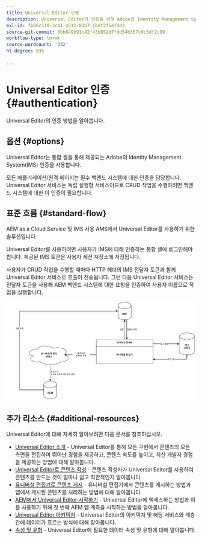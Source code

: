 ```yaml
---
title: Universal Editor 인증
description: Universal Editor가 인증을 위해 Adobe의 Identity Management System(IMS)을 사용하는 방법에 대해 알아봅니다.
exl-id: fb86c510-3c41-4511-81b7-1bdf2f5e7dd3
source-git-commit: 0bb649b91c42f43b852d7fdd54b367c0c5df2c99
workflow-type: tm+mt
source-wordcount: '332'
ht-degree: 93%

---
```



# Universal Editor 인증 {#authentication}

Universal Editor의 인증 방법을 알아봅니다.

## 옵션 {#options}

Universal Editor는 통합 셸을 통해 제공되는 Adobe의 Identity Management System(IMS) 인증을 사용합니다.

모든 애플리케이션/원격 페이지는 필수 백엔드 시스템에 대한 인증을 담당합니다. Universal Editor 서비스는 독립 실행형 서비스이므로 CRUD 작업을 수행하려면 백엔드 시스템에 대한 이 인증이 필요합니다.

## 표준 흐름 {#standard-flow}

AEM as a Cloud Service 및 IMS 사용 AMS에서 Universal Editor를 사용하기 위한 솔루션입니다.

Universal Editor를 사용하려면 사용자가 IMS에 대해 인증하는 통합 셸에 로그인해야 합니다. 제공된 IMS 토큰은 사용자 세션 저장소에 저장됩니다.

사용자가 CRUD 작업을 수행할 때마다 HTTP 헤더의 IMS 전달자 토큰과 함께 Universal Editor 서비스로 호출이 전송됩니다. 그런 다음 Universal Editor 서비스는 전달자 토큰을 사용해 AEM 백엔드 시스템에 대한 요청을 인증하여 사용자 이름으로 작업을 실행합니다.

![표준 인증 흐름](assets/standard-flow.png)

## 추가 리소스 {#additional-resources}

Universal Editor에 대해 자세히 알아보려면 다음 문서를 참조하십시오.

* [Universal Editor 소개](introduction.md) - Universal Editor를 통해 모든 구현에서 콘텐츠의 모든 측면을 편집하여 뛰어난 경험을 제공하고, 콘텐츠 속도를 높이고, 최신 개발자 경험을 제공하는 방법에 대해 알아봅니다.
* [Universal Editor로 콘텐츠 작성](/help/sites-cloud/authoring/universal-editor/authoring.md) - 콘텐츠 작성자가 Universal Editor를 사용하여 콘텐츠를 만드는 것이 얼마나 쉽고 직관적인지 알아봅니다.
* [유니버설 편집기로 콘텐츠 게시](/help/sites-cloud/authoring/universal-editor/publishing.md) - 유니버설 편집기에서 콘텐츠를 게시하는 방법과 앱에서 게시된 콘텐츠를 처리하는 방법에 대해 알아봅니다.
* [AEM에서 Universal Editor 시작하기](getting-started.md) - Universal Editor에 액세스하는 방법과 이를 사용하기 위해 첫 번째 AEM 앱 계측을 시작하는 방법을 알아봅니다.
* [Universal Editor 아키텍처](architecture.md) - Universal Editor의 아키텍처 및 해당 서비스와 계층 간에 데이터가 흐르는 방식에 대해 알아봅니다.
* [속성 및 유형](attributes-types.md) - Universal Editor에 필요한 데이터 속성 및 유형에 대해 알아봅니다.
